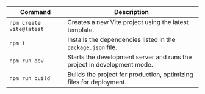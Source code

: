 | Command                  | Description                                                             |
| ------------------------ | ----------------------------------------------------------------------- |
| `npm create vite@latest` | Creates a new Vite project using the latest template.                   |
| `npm i`                  | Installs the dependencies listed in the `package.json` file.            |
| `npm run dev`            | Starts the development server and runs the project in development mode. |
| `npm run build`          | Builds the project for production, optimizing files for deployment.     |
